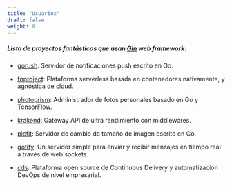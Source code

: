 ```yaml
---
title: "Usuarios"
draft: false
weight: 8
---
```


##### Lista de proyectos fantásticos que usan [Gin](https://github.com/gin-gonic/gin) web framework:

* [gorush](https://github.com/appleboy/gorush): Servidor de notificaciones push escrito en Go.

* [fnproject](https://github.com/fnproject/fn): Plataforma serverless basada en contenedores nativamente, y agnóstica de cloud.

* [photoprism](https://github.com/photoprism/photoprism): Administrador de fotos personales basado en Go y TensorFlow.

* [krakend](https://github.com/devopsfaith/krakend): Gateway API de ultra rendimiento con middlewares.

* [picfit](https://github.com/thoas/picfit): Servidor de cambio de tamaño de imagen escrito en Go.

* [gotify](https://github.com/gotify/server): Un servidor simple para enviar y recibir mensajes en tiempo real a través de web sockets.

* [cds](https://github.com/ovh/cds): Plataforma open source de Continuous Delivery y automatización DevOps de nivel empresarial.
